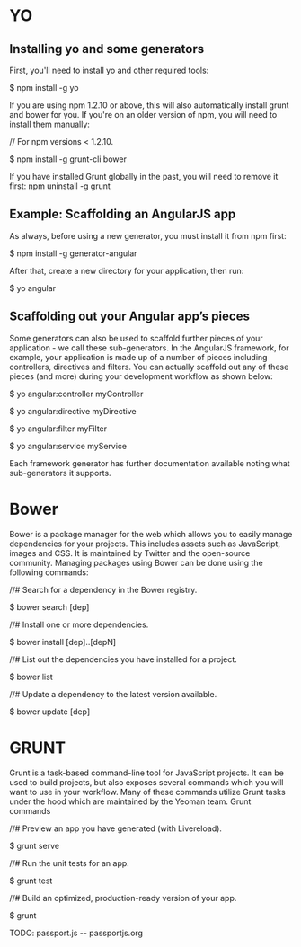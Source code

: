 # YO

## Installing yo and some generators

First, you'll need to install yo and other required tools:

$ npm install -g yo

If you are using npm 1.2.10 or above, this will also automatically install grunt and bower for you. If you're on an older version of npm, you will need to install them manually:

// For npm versions < 1.2.10. 

$ npm install -g grunt-cli bower

If you have installed Grunt globally in the past, you will need to remove it first: npm uninstall -g grunt

## Example: Scaffolding an AngularJS app

As always, before using a new generator, you must install it from npm first:

$ npm install -g generator-angular

After that, create a new directory for your application, then run:

$ yo angular

## Scaffolding out your Angular app’s pieces

Some generators can also be used to scaffold further pieces of your application - we call these sub-generators.
In the AngularJS framework, for example, your application is made up of a number of pieces including controllers, directives and filters. You can actually scaffold out any of these pieces (and more) during your development workflow as shown below:

$ yo angular:controller myController

$ yo angular:directive myDirective

$ yo angular:filter myFilter

$ yo angular:service myService


Each framework generator has further documentation available noting what sub-generators it supports.


# Bower

Bower is a package manager for the web which allows you to easily manage dependencies for your projects. This includes assets such as JavaScript, images and CSS. It is maintained by Twitter and the open-source community.
Managing packages using Bower can be done using the following commands:

//# Search for a dependency in the Bower registry.

$ bower search [dep]

//# Install one or more dependencies.

$ bower install [dep]..[depN]

//# List out the dependencies you have installed for a project.

$ bower list

//# Update a dependency to the latest version available.

$ bower update [dep]


# GRUNT

Grunt is a task-based command-line tool for JavaScript projects. It can be used to build projects, but also exposes several commands which you will want to use in your workflow. Many of these commands utilize Grunt tasks under the hood which are maintained by the Yeoman team.
Grunt commands

//# Preview an app you have generated (with Livereload).

$ grunt serve

//# Run the unit tests for an app.

$ grunt test

//# Build an optimized, production-ready version of your app.

$ grunt



TODO:
	passport.js -- passportjs.org

